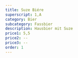 ```yaml
---
title: Suze Biére
superscript: 1,A
category: Bier
subcategory: Fassbier
description: Hausbier mit Suze
price1: 5,5
price2: --
price3: --
order: 1
---
```

